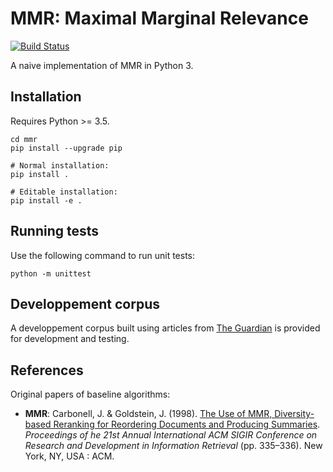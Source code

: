 # MMR: Maximal Marginal Relevance
[![Build Status](https://travis-ci.org/stepgazaille/qbsum.svg?branch=master)](https://travis-ci.org/stepgazaille/qbsum)

A naive implementation of MMR in Python 3.

## Installation
Requires Python >= 3.5.
```
cd mmr
pip install --upgrade pip

# Normal installation:
pip install .

# Editable installation:
pip install -e .
``` 

## Running tests
Use the following command to run unit tests:
``` 
python -m unittest
```

## Developpement corpus
A developpement corpus built using articles from [The Guardian](https://www.theguardian.com/international) is provided for development and testing.

## References
Original papers of baseline algorithms:
- **MMR**: Carbonell, J. & Goldstein, J. (1998). [The Use of MMR, Diversity-based Reranking for Reordering Documents and Producing Summaries](https://dl.acm.org/citation.cfm?id=291025). *Proceedings of he 21st Annual International ACM SIGIR Conference on Research and Development in Information Retrieval* (pp. 335–336). New York, NY, USA : ACM.
